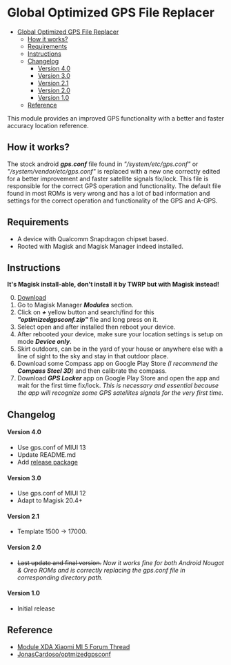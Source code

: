 # Global Optimized GPS File Replacer

- [Global Optimized GPS File Replacer](#global-optimized-gps-file-replacer)
  - [How it works?](#how-it-works)
  - [Requirements](#requirements)
  - [Instructions](#instructions)
  - [Changelog](#changelog)
      - [Version 4.0](#version-40)
      - [Version 3.0](#version-30)
      - [Version 2.1](#version-21)
      - [Version 2.0](#version-20)
      - [Version 1.0](#version-10)
  - [Reference](#reference)

This module provides an improved GPS functionality with a better and faster accuracy location reference.

## How it works?
The stock android **_gps.conf_** file found in *"/system/etc/gps.conf"* or *"/system/vendor/etc/gps.conf"* is replaced with a new one correctly edited for a better improvement and faster satellite signals fix/lock.
This file is responsible for the correct GPS operation and functionality.
The default file found in most ROMs is very wrong and has a lot of bad information and settings for the correct operation and functionality of the GPS and A-GPS.

## Requirements
- A device with Qualcomm Snapdragon chipset based.
- Rooted with Magisk and Magisk Manager indeed installed.

## Instructions
__It's Magisk install-able, don't install it by TWRP but with Magisk instead!__

0. [Download](https://github.com/skyrocketingHong/OptmizedGPSConf/releases/latest/download/OptmizedGPSConf.zip)
1. Go to Magisk Manager **_Modules_** section.
2. Click on **_+_** yellow button and search/find for this **_"optimizedgpsconf.zip"_** file and long press on it.
3. Select open and after installed then reboot your device.
4. After rebooted your device, make sure your location settings is setup on mode **_Device only_**.
5. Skirt outdoors, can be in the yard of your house or anywhere else with a line of sight to the sky and stay in that outdoor place.
6. Download some Compass app on Google Play Store *(I recommend the **Compass Steel 3D**)* and then calibrate the compass.
7. Download **_GPS Locker_** app on Google Play Store and open the app and wait for the first time fix/lock. *This is necessary and essential because the app will recognize some GPS satellites signals for the very first time.*

## Changelog

#### Version 4.0
- Use gps.conf of MIUI 13
- Update README.md
- Add [release package](https://github.com/skyrocketingHong/OptmizedGPSConf/releases/latest/download/OptmizedGPSConf.zip)

#### Version 3.0
- Use gps.conf of MIUI 12
- Adapt to Magisk 20.4+

#### Version 2.1
- Template 1500 -> 17000.

#### Version 2.0
- ~~Last update and final version.~~ *Now it works fine for both Android Nougat & Oreo ROMs and is correctly replacing the gps.conf file in corresponding directory path.*

#### Version 1.0
- Initial release

## Reference
- [Module XDA Xiaomi MI 5 Forum Thread](https://forum.xda-developers.com/mi-5/how-to/step-step-definitive-gps-solution-global-t3695769)
- [JonasCardoso/optmizedgpsconf](https://github.com/JonasCardoso/optmizedgpsconf)
